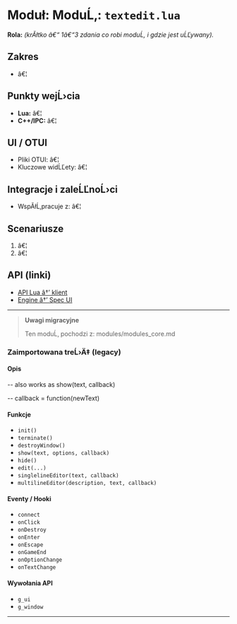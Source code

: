 # Moduł: ModuĹ‚: `textedit.lua`
**Rola:** *(krĂłtko â€“ 1â€“3 zdania co robi moduĹ‚ i gdzie jest uĹĽywany).*

## Zakres
- â€¦

## Punkty wejĹ›cia
- **Lua:** â€¦
- **C++/IPC:** â€¦

## UI / OTUI
- Pliki OTUI: â€¦
- Kluczowe widĹĽety: â€¦

## Integracje i zaleĹĽnoĹ›ci
- WspĂłĹ‚pracuje z: â€¦

## Scenariusze
1. â€¦
2. â€¦

## API (linki)
- [API Lua â†’ klient](../../api/lua/luafunctions_client.md)
- [Engine â†’ Spec UI](../../api/engine/otclient_v_8_specyfikacja_ui.md)

---

> **Uwagi migracyjne**
>
> Ten moduĹ‚ pochodzi z: modules/modules_core.md

### Zaimportowana treĹ›Ä‡ (legacy)
#### Opis

-- also works as show(text, callback)

-- callback = function(newText)


#### Funkcje

- `init()`
- `terminate()`
- `destroyWindow()`
- `show(text, options, callback)`
- `hide()`
- `edit(...)`
- `singlelineEditor(text, callback)`
- `multilineEditor(description, text, callback)`


#### Eventy / Hooki

- `connect`
- `onClick`
- `onDestroy`
- `onEnter`
- `onEscape`
- `onGameEnd`
- `onOptionChange`
- `onTextChange`


#### Wywołania API

- `g_ui`
- `g_window`

---
